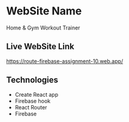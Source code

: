 # WebSite Name 
Home & Gym Workout Trainer


## Live WebSite Link  

https://route-firebase-assignment-10.web.app/



## Technologies

* Create React app 
* Firebase hook
* React Router 
* Firebase 
